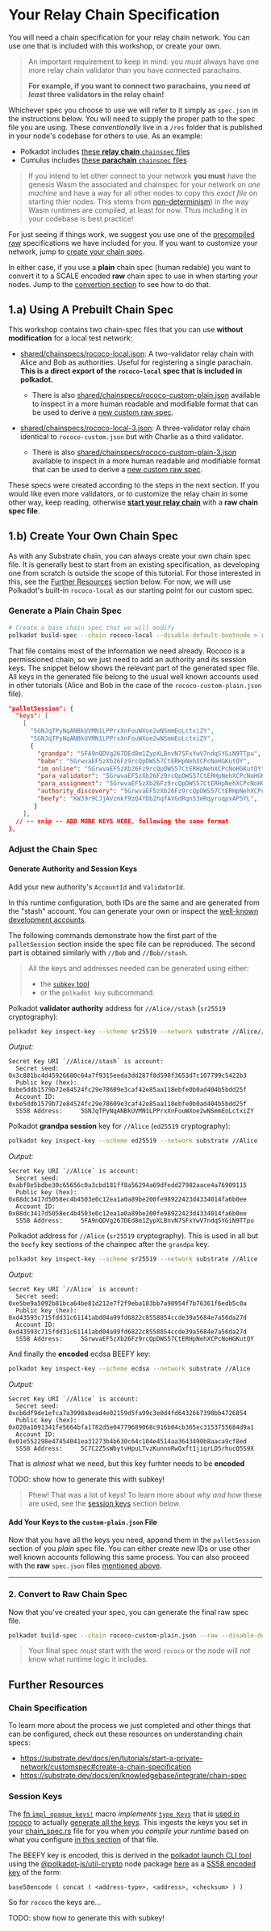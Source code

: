 # Your **Relay Chain** Specification

You will need a chain specification for your relay chain network. You can use one that is included
with this workshop, or create your own. 

> An important requirement to keep in mind: you *must*
> always have one more relay chain validator than you have connected parachains. 
>
> **For example, if you want to connect two parachains,**
>**you need *at least* three validators in the relay chain!**

Whichever spec you choose to use we will refer to it simply as `spec.json` in the instructions below.
You will need to supply the proper path to the spec file you are using. These _conventionally_ live
in a `/res` folder that is published in your node's codebase for others to use. As an example:

- Polkadot includes [these **relay chain** `chainspec` files](https://github.com/paritytech/polkadot/tree/master/node/service/res)
- Cumulus includes [these **parachain** `chainspec` files](https://github.com/paritytech/cumulus/tree/master/rococo-parachains/res)

> If you intend to let other connect to your network **you must** have the genesis Wasm the associated and chainspec
> for your network on _one machine_ and have a way for all other nodes to copy this _exact file_ on starting thier nodes.
> This stems from [non-determinism](https://dev.to/gnunicorn/hunting-down-a-non-determinism-bug-in-our-rust-wasm-build-4fk1))
> in the way Wasm runtimes are compiled, at least for now. Thus including it in your codebase is best practice!

For just seeing if things work, we suggest you use one of the [precompiled raw](#_1a-using-a-prebuilt-chain-spec) specifications we
have included for you. If you want to customize your network, jump to [create your chain spec](#_1b-create-your-own-chain-spec).

In either case, if you use a **plain** chain spec (human redable) you want to convert it to a SCALE encoded **raw** chain spec to
use in when starting your nodes. Jump to the [convertion section](#_2-convert-to-raw-chain-spec) to see how to do that.  

## 1.a) Using A Prebuilt Chain Spec

This workshop contains two chain-spec files that you can use **without modification** for a
local test network:

<!-- for some reason these links can't be markdown. See https://github.com/substrate-developer-hub/cumulus-workshop/issues/16 -->

- <a href="shared/chainspecs/rococo-custom.json" download>shared/chainspecs/rococo-local.json</a>: A two-validator relay
  chain with Alice and Bob as authorities. Useful for registering a single parachain. 
  **This is a direct export of the `rococo-local` spec that is included in polkadot.**
  - There is also <a href="shared/chainspecs/rococo-custom-plain.json" download>shared/chainspecs/rococo-custom-plain.json</a> 
    available to inspect in a more human readable and modifiable format that can be used to derive 
    a [new custom raw spec](#adjust-the-chain-spec). 

- <a href="shared/chainspecs/rococo-custom-3.json" download>shared/chainspecs/rococo-local-3.json</a>: A three-validator relay chain
  identical to `rococo-custom.json` but with Charlie as a third validator.
  - There is also <a href="shared/chainspecs/rococo-custom-plain-3.json" download>shared/chainspecs/rococo-custom-plain-3.json</a> 
    available to inspect in a more human readable and modifiable format that can be used to derive 
    a [new custom raw spec](#adjust-the-chain-spec). 

These specs were created according to the steps in the next section. If you would like even more
validators, or to customize the relay chain in some other way, keep reading, otherwise 
**[start your relay chain](en/2-relay-chain/1-launch)** with a **raw chain spec file**.

<!-- > These specs are also present in the Polkadot docker image and can be used when running in Docker. -->

## 1.b) Create Your Own Chain Spec

As with any Substrate chain, you can always create your own chain spec file. It is generally best to start
from an existing specification, as developing one from scratch is outside the scope of this tutorial.
For those interested in this, see the [Further Resources](#chain-specification) section below.
For now, we will use Polkadot's built-in `rococo-local` as our starting point for our custom spec.

### Generate a Plain Chain Spec

```bash
# Create a base chain spec that we will modify
polkadot build-spec --chain rococo-local --disable-default-bootnode > rococo-custom-plain.json
```

That file contains most of the information we need already. Rococo is a permissioned chain, so
we just need to add an authority and its session keys. The snippet below shows the relevant part of
the generated spec file. All keys in the generated file belong to the usual well known accounts used
in other tutorials (Alice and Bob in the case of the `rococo-custom-plain.json` file).

```json
"palletSession": {
  "keys": [
    [
      "5GNJqTPyNqANBkUVMN1LPPrxXnFouWXoe2wNSmmEoLctxiZY",                           // <---- The Validator Authority (//Alice//stash)
      "5GNJqTPyNqANBkUVMN1LPPrxXnFouWXoe2wNSmmEoLctxiZY",
      {
        "grandpa": "5FA9nQDVg267DEd8m1ZypXLBnvN7SFxYwV7ndqSYGiN9TTpu",              // <---- The GRANDPA ed25519 session key (//Alice)
        "babe": "5GrwvaEF5zXb26Fz9rcQpDWS57CtERHpNehXCPcNoHGKutQY",                 // <---- The sr25519 session keys (//Alice)
        "im_online": "5GrwvaEF5zXb26Fz9rcQpDWS57CtERHpNehXCPcNoHGKutQY", 
        "para_validator": "5GrwvaEF5zXb26Fz9rcQpDWS57CtERHpNehXCPcNoHGKutQY",
        "para_assignment": "5GrwvaEF5zXb26Fz9rcQpDWS57CtERHpNehXCPcNoHGKutQY",
        "authority_discovery": "5GrwvaEF5zXb26Fz9rcQpDWS57CtERHpNehXCPcNoHGKutQY",
        "beefy": "KW39r9CJjAVzmkf9zQ4YDb2hqfAVGdRqn53eRqyruqpxAP5YL",               // <---- The BEEFY *encoded* ecdsa session keys (//Alice)
       }
    ],
  // -- snip -- ADD MORE KEYS HERE, following the same format
},
```

### Adjust the Chain Spec

#### Generate Authority and Session Keys

Add your new authority's `AccountId` and `ValidatorId`.

In this runtime configuration, both IDs are the same and are generated from the "stash" account. You
can generate your own or inspect the 
[well-known development accounts](https://substrate.dev/docs/en/knowledgebase/integrate/subkey#well-known-keys).

The following commands demonstrate how the first part of the `palletSession` section inside the
spec file can be reproduced. The second part is obtained similarly with `//Bob` and `//Bob//stash`.

> All the keys and addresses needed can be generated using either:
> + the [`subkey` tool](https://substrate.dev/docs/en/knowledgebase/integrate/subkey)
> + or the `polkadot key` subcommand.

Polkadot **validator authority** address for `//Alice//stash` (`sr25519` cryptography):

```bash
polkadot key inspect-key --scheme sr25519 --network substrate //Alice//stash
```
*Output:*
```
Secret Key URI `//Alice//stash` is account:
  Secret seed:      0x3c881bc4d45926680c64a7f9315eeda3dd287f8d598f3653d7c107799c5422b3
  Public key (hex): 0xbe5ddb1579b72e84524fc29e78609e3caf42e85aa118ebfe0b0ad404b5bdd25f
  Account ID:       0xbe5ddb1579b72e84524fc29e78609e3caf42e85aa118ebfe0b0ad404b5bdd25f
  SS58 Address:     5GNJqTPyNqANBkUVMN1LPPrxXnFouWXoe2wNSmmEoLctxiZY
```

Polkadot **grandpa session** key for `//Alice` (`ed25519` cryptography):

```bash
polkadot key inspect-key --scheme ed25519 --network substrate //Alice
```
*Output:*
```
Secret Key URI `//Alice` is account:
  Secret seed:      0xabf8e5bdbe30c65656c0a3cbd181ff8a56294a69dfedd27982aace4a76909115
  Public key (hex): 0x88dc3417d5058ec4b4503e0c12ea1a0a89be200fe98922423d4334014fa6b0ee
  Account ID:       0x88dc3417d5058ec4b4503e0c12ea1a0a89be200fe98922423d4334014fa6b0ee
  SS58 Address:     5FA9nQDVg267DEd8m1ZypXLBnvN7SFxYwV7ndqSYGiN9TTpu
```

Polkadot address for `//Alice` (`sr25519` cryptography). This is used in all but the `beefy`
key sections of the chainpec after the `grandpa` key.

```bash
polkadot key inspect-key --scheme sr25519 --network substrate //Alice
```
*Output:*
```
Secret Key URI `//Alice` is account:
  Secret seed:      0xe5be9a5092b81bca64be81d212e7f2f9eba183bb7a90954f7b76361f6edb5c0a
  Public key (hex): 0xd43593c715fdd31c61141abd04a99fd6822c8558854ccde39a5684e7a56da27d
  Account ID:       0xd43593c715fdd31c61141abd04a99fd6822c8558854ccde39a5684e7a56da27d
  SS58 Address:     5GrwvaEF5zXb26Fz9rcQpDWS57CtERHpNehXCPcNoHGKutQY
```

And finally the **encoded** ecdsa BEEFY key:
```bash
polkadot key inspect-key --scheme ecdsa --network substrate //Alice
```
*Output:*
```
Secret Key URI `//Alice` is account:
  Secret seed:      0xcb6df9de1efca7a3998a8ead4e02159d5fa99c3e0d4fd6432667390bb4726854
  Public key (hex): 0x020a1091341fe5664bfa1782d5e04779689068c916b04cb365ec3153755684d9a1
  Account ID:       0x01e552298e47454041ea31273b4b630c64c104e4514aa3643490b8aaca9cf8ed
  SS58 Address:     5C7C2Z5sWbytvHpuLTvzKunnnRwQxft1jiqrLD5rhucQ5S9X
```

That is *almost* what we need, but this key furhter needs to be **encoded**

TODO: show how to generate this with subkey! 

> Phew! That was a lot of keys! To learn more about *why and how* these are used, see the [session keys](session-keys)
section below.

#### Add Your Keys to the `custom-plain.json` File

Now that you have all the keys you need, append them in the `palletSession` section of you *plain* spec file.
You can either create new IDs or use other well known accounts following this same process.
You can also proceed with the **raw** `spec.json` files [mentioned above](#using-a-prebuilt-chain-spec).

---

### 2. Convert to Raw Chain Spec

Now that you've created your spec, you can generate the final raw spec file.

```bash
polkadot build-spec --chain rococo-custom-plain.json --raw --disable-default-bootnode > rococo-custom.json
```

> Your final spec _must_ start with the word `rococo` or the node will not know what runtime logic
> it includes.

## Further Resources

### Chain Specification
To learn more about the process we just completed and other things that can be configured, check out
these resources on understanding chain specs:

- https://substrate.dev/docs/en/tutorials/start-a-private-network/customspec#create-a-chain-specification
- https://substrate.dev/docs/en/knowledgebase/integrate/chain-spec

### Session Keys

The [fn `impl_opaque_keys!`](https://github.com/paritytech/substrate/blob/master/primitives/runtime/src/traits.rs#L1186-L1321)
macro *implements* [`type Keys`](https://github.com/paritytech/substrate/blob/master/frame/session/src/lib.rs#L386)
that is [used in rococo](https://github.com/paritytech/polkadot/blob/master/runtime/rococo/src/lib.rs#L173-L183)
to actually [generate all the keys](https://github.com/paritytech/polkadot/blob/master/runtime/rococo/src/lib.rs#L1117-L1127).
This ingests the keys you set in your
[chain_spec.rs](https://github.com/paritytech/polkadot/blob/master/node/service/src/chain_spec.rs#L174-L192) 
file for you when you _compile your runtime_ based on what you configure 
[in this section](https://github.com/paritytech/polkadot/blob/master/node/service/src/chain_spec.rs#L656) of that file.

The BEEFY key is encoded, this is derived in the [polkadot launch CLI tool](https://github.com/paritytech/polkadot-launch/blob/89e9704c8addd7f4dffa7cc75236393fd8c80bab/src/spec.ts#L68) using the [@polkadot-js/util-crypto](https://github.com/polkadot-js/common/tree/master/packages/util-crypto) node package [here](https://github.com/polkadot-js/common/blob/e7e82443231b75b7a546b462a63385db82a57f36/packages/keyring/src/pair/index.ts#L115) as a [SS58 encoded key](https://substrate.dev/docs/en/knowledgebase/advanced/ss58-address-format) of the form:

```
base58encode ( concat ( <address-type>, <address>, <checksum> ) )
```

So for `rococo` the keys are...

TODO: show how to generate this with subkey! 